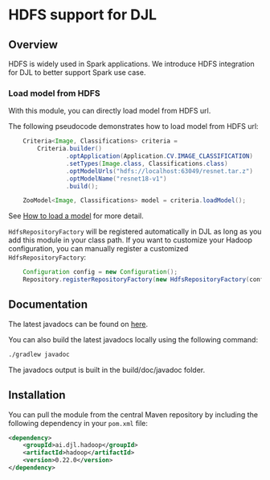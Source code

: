 # HDFS support for DJL

## Overview

HDFS is widely used in Spark applications. We introduce HDFS integration for DJL to better support Spark use case.

### Load model from HDFS

With this module, you can directly load model from HDFS url.

The following pseudocode demonstrates how to load model from HDFS url:

```java
    Criteria<Image, Classifications> criteria =
        Criteria.builder()
                .optApplication(Application.CV.IMAGE_CLASSIFICATION)
                .setTypes(Image.class, Classifications.class)
                .optModelUrls("hdfs://localhost:63049/resnet.tar.z")
                .optModelName("resnet18-v1")
                .build();

    ZooModel<Image, Classifications> model = criteria.loadModel();
```

See [How to load a model](../../docs/load_model.md) for more detail.

`HdfsRepositoryFactory` will be registered automatically in DJL as long as you add this module in your class path.
If you want to customize your Hadoop configuration, you can manually register a customized `HdfsRepositoryFactory`:

```java
    Configuration config = new Configuration();
    Repository.registerRepositoryFactory(new HdfsRepositoryFactory(config));
```

## Documentation

The latest javadocs can be found on [here](https://javadoc.io/doc/ai.djl.hadoop/hadoop/latest/index.html).

You can also build the latest javadocs locally using the following command:

```sh
./gradlew javadoc
```

The javadocs output is built in the build/doc/javadoc folder.


## Installation
You can pull the module from the central Maven repository by including the following dependency in your `pom.xml` file:

```xml
<dependency>
    <groupId>ai.djl.hadoop</groupId>
    <artifactId>hadoop</artifactId>
    <version>0.22.0</version>
</dependency>
```
